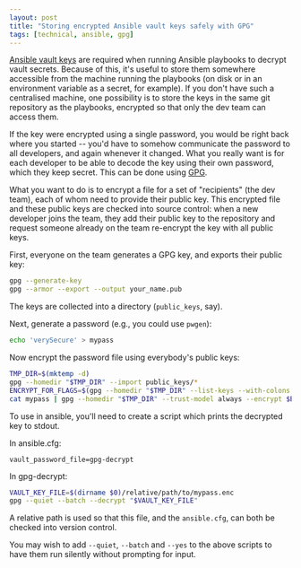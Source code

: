 ```yaml
---
layout: post
title: "Storing encrypted Ansible vault keys safely with GPG"
tags: [technical, ansible, gpg]
---
```


[Ansible vault keys](https://docs.ansible.com/ansible/latest/user_guide/vault.html) are required when running Ansible playbooks to decrypt vault secrets. Because of this, it's useful to store them somewhere accessible from the machine running the playbooks (on disk or in an environment variable as a secret, for example). If you don't have such a centralised machine, one possibility is to store the keys in the same git repository as the playbooks, encrypted so that only the dev team can access them.

If the key were encrypted using a single password, you would be right back where you started -- you'd have to somehow communicate the password to all developers, and again whenever it changed. What you really want is for each developer to be able to decode the key using their own password, which they keep secret. This can be done using [GPG](https://en.wikipedia.org/wiki/GNU_Privacy_Guard).

What you want to do is to encrypt a file for a set of "recipients" (the dev team), each of whom need to provide their public key. This encrypted file and these public keys are checked into source control: when a new developer joins the team, they add their public key to the repository and request someone already on the team re-encrypt the key with all public keys.

First, everyone on the team generates a GPG key, and exports their public key:

```bash
gpg --generate-key
gpg --armor --export --output your_name.pub
```

The keys are collected into a directory (`public_keys`, say).

Next, generate a password (e.g., you could use `pwgen`):

```bash
echo 'verySecure' > mypass
```

Now encrypt the password file using everybody's public keys:

```bash
TMP_DIR=$(mktemp -d)
gpg --homedir "$TMP_DIR" --import public_keys/*
ENCRYPT_FOR_FLAGS=$(gpg --homedir "$TMP_DIR" --list-keys --with-colons | grep uid | cut -d'<' -f2 | cut -d'>' -f1 | awk '{printf "-r " $0" "}')
cat mypass | gpg --homedir "$TMP_DIR" --trust-model always --encrypt $ENCRYPT_FOR_FLAGS --output mypass.enc
```

To use in ansible, you'll need to create a script which prints the decrypted key to stdout.

In ansible.cfg:
```
vault_password_file=gpg-decrypt
```

In gpg-decrypt:
```bash
VAULT_KEY_FILE=$(dirname $0)/relative/path/to/mypass.enc
gpg --quiet --batch --decrypt "$VAULT_KEY_FILE"
```

A relative path is used so that this file, and the `ansible.cfg`, can both be checked into version control.

You may wish to add `--quiet`, `--batch` and `--yes` to the above scripts to have them run silently without prompting for input.
